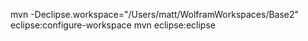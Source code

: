 mvn -Declipse.workspace="/Users/matt/WolframWorkspaces/Base2" eclipse:configure-workspace
mvn eclipse:eclipse
